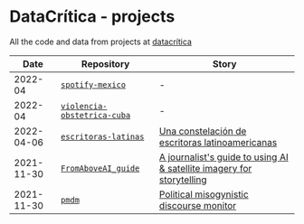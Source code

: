 # DataCrítica - projects

All the code and data from projects at [datacrítica](https://datacritica.org/)


| Date | Repository | Story
| --- | --- | --- |
| 2022-04 | [`spotify-mexico`](https://github.com/DataCritica/spotify-mexico) | - |
| 2022-04 | [`violencia-obstetrica-cuba`](https://github.com/DataCritica/violencia-obstetrica-cuba) | - |
| 2022-04-06 | [`escritoras-latinas`](https://github.com/DataCritica/escritoras-latinas) | [Una constelación de escritoras latinoamericanas](https://datacritica.org/portfolio/constelaciones-de-escritoras-latinoamericanas-nacidas-en-el-siglo-xx/) |
| 2021-11-30 | [`FromAboveAI_guide`](https://github.com/DataCritica/FromAboveAI_guide) | [A journalist's guide to using AI & satellite imagery for storytelling](https://aifromabove.notion.site/aifromabove/A-Journalist-s-Guide-to-using-AI-Satellite-Imagery-for-Storytelling-c32a310269124f069da96b73e872e574) |
| 2021-11-30 | [`pmdm`](https://github.com/fer-aguirre/pmdm) | [Political misogynistic discourse monitor](https://knightlab.northwestern.edu/2021/12/13/journalism-ai-collab-2021/index.html) |